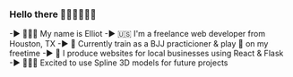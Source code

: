 ### Hello there 🧔🏼‍♂🧔🏻‍♂️

-► 👨🏻‍💻 My name is Elliot
-► 🇺🇸 I'm a freelance web developer from Houston, TX
-► 🥋 Currently train as a BJJ practicioner & play 🎸 on my freetime
-► 🚀 I produce websites for local businesses using React & Flask
-► 🧙🏼‍♂️ Excited to use Spline 3D models for future projects
